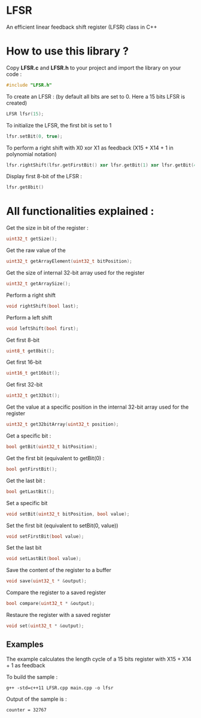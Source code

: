 # LFSR
An efficient linear feedback shift register (LFSR) class in C++

# How to use this library ?

Copy **LFSR.c** and **LFSR.h** to your project and import the library on your code :
```cpp
#include "LFSR.h"
```

To create an LFSR : (by default all bits are set to 0. Here a 15 bits LFSR is created)
```cpp
LFSR lfsr(15);
```

To initialize the LFSR, the first bit is set to 1
```cpp
lfsr.setBit(0, true);
```

To perform a right shift with X0 xor X1 as feedback (X15 + X14 + 1 in polynomial notation)
```cpp
lfsr.rightShift(lfsr.getFirstBit() xor lfsr.getBit(1) xor lfsr.getBit(4));
```

Display first 8-bit of the LFSR :
```cpp
lfsr.get8bit()
```

# All functionalities explained :

Get the size in bit of the register :
```cpp
uint32_t getSize();
```

Get the raw value of the 
```cpp
uint32_t getArrayElement(uint32_t bitPosition);
```

Get the size of internal 32-bit array used for the register
```cpp
uint32_t getArraySize();
```

Perform a right shift
```cpp
void rightShift(bool last);
```

Perform a left shift
```cpp
void leftShift(bool first);
```

Get first 8-bit 
```cpp
uint8_t get8bit();
```

Get first 16-bit
```cpp
uint16_t get16bit();
```

Get first 32-bit
```cpp
uint32_t get32bit();
```

Get the value at a specific position in the internal 32-bit array used for the register
```cpp
uint32_t get32bitArray(uint32_t position);
```

Get a specific bit :
```cpp
bool getBit(uint32_t bitPosition);
```

Get the first bit (equivalent to getBit(0) :
```cpp
bool getFirstBit();
```

Get the last bit :
```cpp
bool getLastBit();
```

Set a specific bit
```cpp
void setBit(uint32_t bitPosition, bool value);
```

Set the first bit (equivalent to setBit(0, value))
```cpp
void setFirstBit(bool value);
```

Set the last bit
```cpp
void setLastBit(bool value);
```

Save the content of the register to a buffer
```cpp
void save(uint32_t * &output);
```

Compare the register to a saved register
```cpp
bool compare(uint32_t * &output);
```

Restaure the register with a saved register 
```cpp
void set(uint32_t * &output);
```

## Examples 

The example calculates the length cycle of a 15 bits register with X15 + X14 + 1 as feedback

To build the sample : 
```
g++ -std=c++11 LFSR.cpp main.cpp -o lfsr
```

Output of the sample is : 
```
counter = 32767
```
